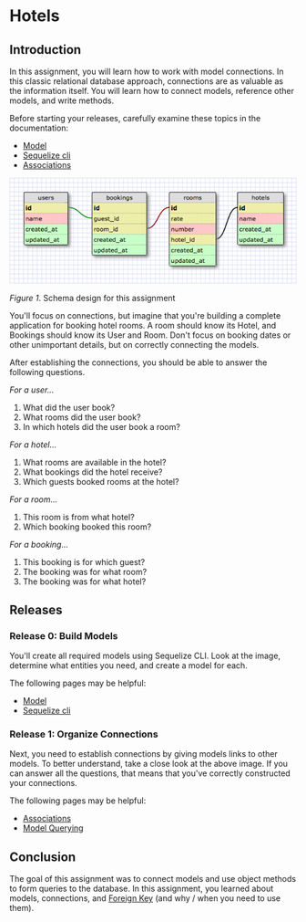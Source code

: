 # Hotels

## Introduction

In this assignment, you will learn how to work with model connections. In this classic relational database approach, connections are as valuable as the information itself. You will learn how to connect models, reference other models, and write methods.

Before starting your releases, carefully examine these topics in the documentation:
- [Model]
- [Sequelize cli]
- [Associations]


![](hotels_schema.png)

*Figure 1*. Schema design for this assignment

You'll focus on connections, but imagine that you're building a complete application for booking hotel rooms. A room should know its Hotel, and Bookings should know its User and Room. Don't focus on booking dates or other unimportant details, but on correctly connecting the models.

After establishing the connections, you should be able to answer the following questions.

*For a user...*

1. What did the user book?
2. What rooms did the user book?
3. In which hotels did the user book a room?

*For a hotel...*

1. What rooms are available in the hotel?
2. What bookings did the hotel receive?
3. Which guests booked rooms at the hotel?

*For a room...*

1. This room is from what hotel?
2. Which booking booked this room?

*For a booking...*

1. This booking is for which guest?
2. The booking was for what room?
3. The booking was for what hotel?

## Releases

### Release 0: Build Models

You'll create all required models using Sequelize CLI. Look at the image, determine what entities you need, and create a model for each.

The following pages may be helpful:
- [Model]
- [Sequelize cli]


### Release 1: Organize Connections

Next, you need to establish connections by giving models links to other models. To better understand, take a close look at the above image. If you can answer all the questions, that means that you've correctly constructed your connections.

The following pages may be helpful:
- [Associations]
- [Model Querying]

<!--
### Release 1: Так ли нужны ссылки?
Подумайте, как можно реорганизовать структуру вашей БД. Постарайтесь добиться того, чтобы для ответа на большинство вышеприведенных вопросов нужно было взаимодействовать лишь с одной коллекцией. Вам нужно денормализовать вашу БД. Такой подход наиболее близок для документоориентированных БД. 
-->

## Conclusion

The goal of this assignment was to connect models and use object methods to form queries to the database. In this assignment, you learned about models, connections, and [Foreign Key](https://postgrespro.ru/docs/postgresql/12/tutorial-fk) (and why / when you need to use them).


[Model]: https://sequelize.org/master/manual/model-querying-basics.html
[Sequelize cli]: https://sequelize.org/master/manual/migrations.html
[Associations]: https://sequelize.org/master/manual/assocs.html
[Model Querying]: https://sequelize.org/master/manual/model-querying-basics.html
